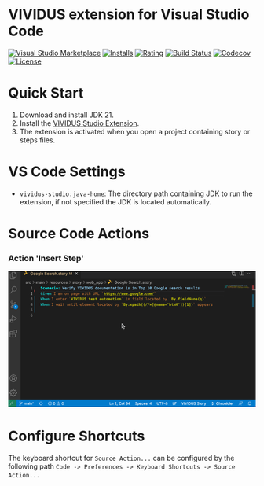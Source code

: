 VIVIDUS extension for Visual Studio Code
==========================

[![Visual Studio Marketplace](https://img.shields.io/visual-studio-marketplace/v/vividus.vividus-studio?label=VS%20Marketplace&logo=visual-studio-code)](https://marketplace.visualstudio.com/items?itemName=vividus.vividus-studio)
[![Installs](https://img.shields.io/visual-studio-marketplace/i/vividus.vividus-studio?logo=visual-studio-code)](https://marketplace.visualstudio.com/items?itemName=vividus.vividus-studio)
[![Rating](https://img.shields.io/visual-studio-marketplace/r/vividus.vividus-studio?logo=visual-studio-code)](https://marketplace.visualstudio.com/items?itemName=vividus.vividus-studio)
[![Build Status](https://img.shields.io/github/actions/workflow/status/vividus-framework/vividus-studio/build.yml?branch=main&logo=github)](https://github.com/vividus-framework/vividus-studio/actions?query=workflow:build)
[![Codecov](https://codecov.io/gh/vividus-framework/vividus-studio/branch/main/graph/badge.svg)](https://codecov.io/gh/vividus-framework/vividus-studio)
[![License](https://img.shields.io/github/license/vividus-framework/vividus-studio?logo=eclipse)](https://github.com/vividus-framework/vividus-studio/blob/main/LICENSE)

Quick Start
============

1. Download and install JDK 21.
2. Install the [VIVIDUS Studio Extension](https://marketplace.visualstudio.com/items?itemName=vividus.vividus-studio).
3. The extension is activated when you open a project containing story or steps files.

VS Code Settings
==========================

* `vividus-studio.java-home`: The directory path containing JDK to run the extension, if not specified the JDK is located automatically.

Source Code Actions
==========================

### Action 'Insert Step'

![Insert Step Example](./images/insert-step-action.gif)

Configure Shortcuts
==========================

The keyboard shortcut for `Source Action...` can be configured by the following path `Code -> Preferences -> Keyboard Shortcuts -> Source Action...`
